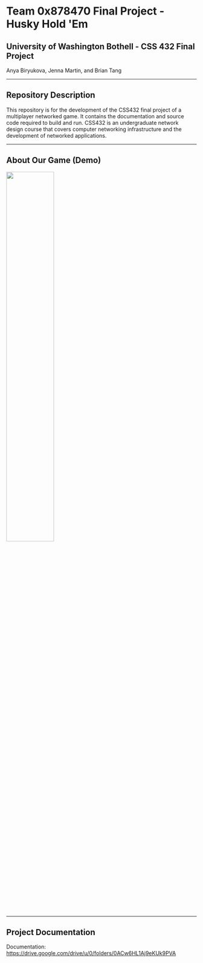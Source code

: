 # Team 0x878470 Final Project - Husky Hold 'Em
## University of Washington Bothell - CSS 432 Final Project
Anya Biryukova, Jenna Martin, and Brian Tang
___
## Repository Description
This repository is for the development of the CSS432 final project of a multiplayer networked game. It contains the documentation and source code required to build and run. CSS432 is an undergraduate network design course that covers computer networking infrastructure and the development of networked applications.
___
## About Our Game (Demo)
[<img src="https://img.youtube.com/vi/mbcyzYeBPVk/maxresdefault.jpg" width="50%">](https://youtu.be/mbcyzYeBPVk)
___
## Project Documentation
Documentation: https://drive.google.com/drive/u/0/folders/0ACw6HL1Aj9eKUk9PVA
